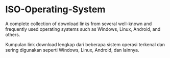 # ISO-Operating-System
A complete collection of download links from several well-known and frequently used operating systems such as Windows, Linux, Android, and others.

Kumpulan link download lengkap dari beberapa sistem operasi terkenal dan sering digunakan seperti Windows, Linux, Android, dan lainnya.
